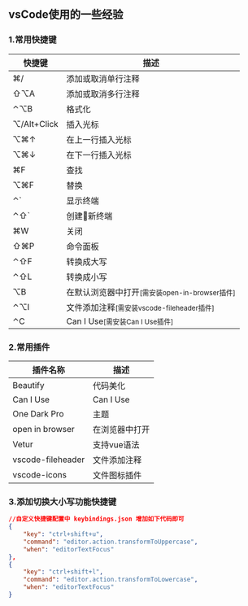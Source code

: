 [//]: # (2017-07-27  other)
## vsCode使用的一些经验

### 1.常用快捷键
| 快捷键 | 描述 |
| ----- |------|
| ⌘/  | 添加或取消单行注释 |
| ⇧⌥A | 添加或取消多行注释 |
| ⌃⌥B | 格式化 |
| ⌥/Alt+Click | 插入光标 |
| ⌥⌘↑ | 在上一行插入光标 |
| ⌥⌘↓ | 在下一行插入光标 |
| ⌘F | 查找 |
| ⌥⌘F | 替换 |
| ⌃` | 显示终端 |
| ⌃⇧` | 创建新终端 |
| ⌘W | 关闭 |
| ⇧⌘P | 命令面板 |
| ⌃⇧F | 转换成大写 |
| ⌃⇧L | 转换成小写 |
| ⌥B | 在默认浏览器中打开<small>[需安装open-in-browser插件]</small>|
| ⌃⌥I | 文件添加注释<small>[需安装vscode-fileheader插件]</small>|
| ⌃C | Can I Use<small>[需安装Can I Use插件]</small>|

### 2.常用插件
| 插件名称 | 描述 |
| ----- |------|
| Beautify  | 代码美化 |
| Can I Use | Can I Use |
| One Dark Pro | 主题 |
| open in browser | 在浏览器中打开 |
| Vetur | 支持vue语法 |
| vscode-fileheader | 文件添加注释 |
| vscode-icons | 文件图标插件 |

### 3.添加切换大小写功能快捷键
``` json
//自定义快捷键配置中 keybindings.json 增加如下代码即可
{
    "key": "ctrl+shift+u",
    "command": "editor.action.transformToUppercase",
    "when": "editorTextFocus"
},
{
    "key": "ctrl+shift+l",
    "command": "editor.action.transformToLowercase",
    "when": "editorTextFocus"
}
```